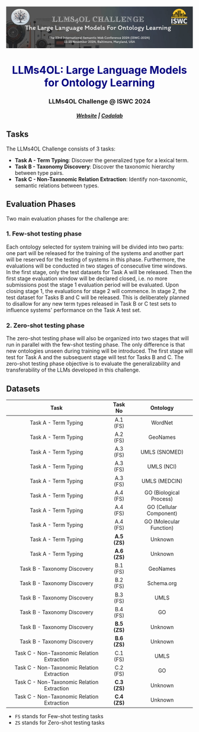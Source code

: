 ![LLMs4OL: Large Language Models for Ontology Learning](llms4ol-header.jpg)

<p align="center">
<H1 style="color: #000080; text-align: center;"><strong>LLMs4OL: Large Language Models for Ontology Learning</strong></H1>
<H3 style="text-align: center;">LLMs4OL Challenge @ ISWC 2024</H3>
<H5 style="text-align: center;"><a href="https://sites.google.com/view/llms4ol">Website</a> | 
<a href="https://codalab.lisn.upsaclay.fr/competitions/19547 ">Codalab</a> </H5> </p>

## Tasks
The LLMs4OL Challenge consists of 3 tasks:

* **Task A - Term Typing**: Discover the generalized type for a lexical term.
* **Task B - Taxonomy Discovery**: Discover the taxonomic hierarchy between type pairs.
* **Task C - Non-Taxonomic Relation Extraction**: Identify non-taxonomic, semantic relations between types.

## Evaluation Phases
Two main evaluation phases for the challenge are:

### 1. Few-shot testing phase
Each ontology selected for system training will be divided into two parts: one part will be released for the training of the systems and another part will be reserved for the testing of systems in this phase. Furthermore, the evaluations will be conducted in two stages of consecutive time windows. In the first stage, only the test datasets for Task A will be released. Then the first stage evaluation window will be declared closed, i.e. no more submissions post the stage 1 evaluation period will be evaluated. Upon closing stage 1, the evaluations for stage 2 will commence. In stage 2, the test dataset for Tasks B and C will be released. This is deliberately planned to disallow for any new term types released in Task B or C test sets to influence systems' performance on the Task A test set.


### 2. Zero-shot testing phase
The zero-shot testing phase will also be organized into two stages that will run in parallel with the few-shot testing phase. The only difference is that new ontologies unseen during training will be introduced. The first stage will test for Task A and the subsequent stage will test for Tasks B and C. The zero-shot testing phase objective is to evaluate the generalizability and transferability of the LLMs developed in this challenge.   

## Datasets

|                    Task                    |   Task No    |        Ontology         |
|:------------------------------------------:|:------------:|:-----------------------:|
|            Task A - Term Typing            |   A.1 (FS)   |         WordNet         |
|            Task A - Term Typing            |   A.2 (FS)   |        GeoNames         |
|            Task A - Term Typing            |   A.3 (FS)   |      UMLS (SNOMED)      |
|            Task A - Term Typing            |   A.3 (FS)   |       UMLS (NCI)        |
|            Task A - Term Typing            |   A.3 (FS)   |      UMLS (MEDCIN)      |
|            Task A - Term Typing            |   A.4 (FS)   | GO (Biological Process) |
|            Task A - Term Typing            |   A.4 (FS)   | GO (Cellular Component) |
|            Task A - Term Typing            |   A.4 (FS)   | GO (Molecular Function) |
|            Task A - Term Typing            | **A.5 (ZS)** |         Unknown         |
|            Task A - Term Typing            | **A.6 (ZS)** |         Unknown         |
|        Task B - Taxonomy Discovery         |   B.1 (FS)   |        GeoNames         |
|        Task B - Taxonomy Discovery         |   B.2 (FS)   |       Schema.org        |
|        Task B - Taxonomy Discovery         |   B.3 (FS)   |          UMLS           |
|        Task B - Taxonomy Discovery         |   B.4 (FS)   |           GO            |
|        Task B - Taxonomy Discovery         | **B.5 (ZS)** |         Unknown         |
|        Task B - Taxonomy Discovery         | **B.6 (ZS)** |         Unknown         |
| Task C - Non-Taxonomic Relation Extraction |   C.1 (FS)   |          UMLS           |
| Task C - Non-Taxonomic Relation Extraction |   C.2 (FS)   |           GO            |
| Task C - Non-Taxonomic Relation Extraction | **C.3 (ZS)** |         Unknown         |
| Task C - Non-Taxonomic Relation Extraction | **C.4 (ZS)** |         Unknown         |

* `FS` stands for Few-shot testing tasks
* `ZS` stands for Zero-shot testing tasks

